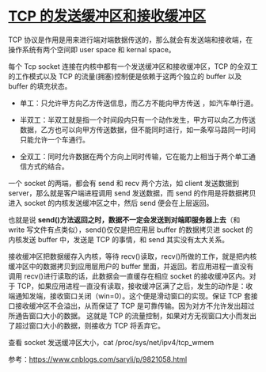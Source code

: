 # [TCP 的发送缓冲区和接收缓冲区](https://www.cnblogs.com/saryli/p/9821058.html)

TCP 协议是作用是用来进行端对端数据传送的，那么就会有发送端和接收端，在操作系统有两个空间即 user space 和 kernal space。

每个 Tcp socket 连接在内核中都有一个发送缓冲区和接收缓冲区，TCP 的全双工的工作模式以及 TCP 的流量(拥塞)控制便是依赖于这两个独立的 buffer 以及 buffer 的填充状态。

- 单工：只允许甲方向乙方传送信息，而乙方不能向甲方传送 ，如汽车单行道。

- 半双工：半双工就是指一个时间段内只有一个动作发生，甲方可以向乙方传送数据，乙方也可以向甲方传送数据，但不能同时进行，如一条窄马路同一时间只能允许一个车通行。

- 全双工：同时允许数据在两个方向上同时传输，它在能力上相当于两个单工通信方式的结合。

一个 socket 的两端，都会有 send 和 recv 两个方法，如 client 发送数据到 server，那么就是客户端进程调用 send 发送数据，而 send 的作用是将数据拷贝进入 socket 的内核发送缓冲区之中，然后 send 便会在上层返回。

也就是说 **send()方法返回之时，数据不一定会发送到对端即服务器上去**（和 write 写文件有点类似），send()仅仅是把应用层 buffer 的数据拷贝进 socket 的内核发送 buffer 中，发送是 TCP 的事情，和 send 其实没有太大关系。

接收缓冲区把数据缓存入内核，等待 recv()读取，recv()所做的工作，就是把内核缓冲区中的数据拷贝到应用层用户的 buffer 里面，并返回。若应用进程一直没有调用 recv()进行读取的话，此数据会一直缓存在相应 socket 的接收缓冲区内。对于 TCP，如果应用进程一直没有读取，接收缓冲区满了之后，发生的动作是：收端通知发端，接收窗口关闭（win=0）。这个便是滑动窗口的实现。保证 TCP 套接口接收缓冲区不会溢出，从而保证了 TCP 是可靠传输。因为对方不允许发出超过所通告窗口大小的数据。 这就是 TCP 的流量控制，如果对方无视窗口大小而发出了超过窗口大小的数据，则接收方 TCP 将丢弃它。

查看 socket 发送缓冲区大小，cat /proc/sys/net/ipv4/tcp_wmem

参考：https://www.cnblogs.com/saryli/p/9821058.html
